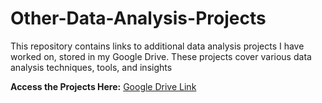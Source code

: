 # Other-Data-Analysis-Projects
This repository contains links to additional data analysis projects I have worked on, stored in my Google Drive. These projects cover various data analysis techniques, tools, and insights

**Access the Projects Here:** [Google Drive Link](https://drive.google.com/drive/folders/1YH9RFL2feCq-VCQwt3DuMMX9ZjuRW45B?usp=drive_link)
